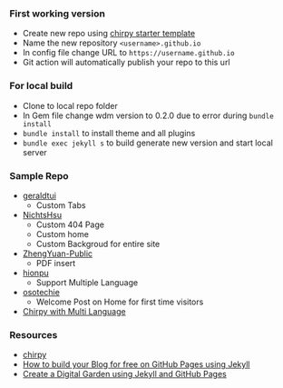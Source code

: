 ### First working version
- Create new repo using [chirpy starter template](https://github.com/cotes2020/chirpy-starter)
- Name the new repository `<username>.github.io`
- In config file change URL to `https://username.github.io`
- Git action will automatically publish your repo to this url

### For local build
- Clone to local repo folder
- In Gem file change wdm version to 0.2.0 due to error during `bundle install`
- `bundle install` to install theme and all plugins
- `bundle exec jekyll s` to build generate new version and start local server


### Sample Repo
- [geraldtui](https://github.com/geraldtui/geraldtui.github.io)
  - Custom Tabs
- [NichtsHsu](https://github.com/NichtsHsu/nichtshsu.github.io)
  - Custom 404 Page
  - Custom home
  - Custom Backgroud for entire site
- [ZhengYuan-Public](https://github.com/ZhengYuan-Public/zhengyuan-public.github.io)
  - PDF insert
- [hionpu](https://github.com/hionpu/hionpu.github.io)
  - Support Multiple Language
- [osotechie](https://github.com/osotechie/osotechie.github.io)
  - Welcome Post on Home for first time visitors
- [Chirpy with Multi Language](https://aturret.space/posts/Customize-Bilingual-Blog-with-Chirpy-Theme/)

### Resources
- [chirpy](https://chirpy.cotes.page/posts/getting-started/)
- [How to build your Blog for free on GitHub Pages using Jekyll](https://www.youtube.com/watch?v=m1RYsmOMPLs)
- [Create a Digital Garden using Jekyll and GitHub Pages](https://www.youtube.com/watch?v=fX8d3SgdTbo)

